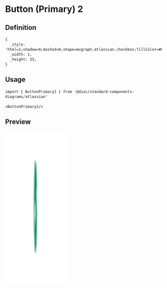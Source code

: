 # Button (Primary) 2

## Definition

```
{
  _style: 'html=1;shadow=0;dashed=0;shape=mxgraph.atlassian.checkbox;fillColor=#008465;strokeColor=none;html=1;sketch=0;',
  _width: 1,
  _height: 33,
}
```

## Usage

```
import { ButtonPrimary2 } from '@diac/standard-components-diagrams/atlassian'

<ButtonPrimary2/>
```

## Preview

<img src="./button-primary-2.png" width="200"/>
